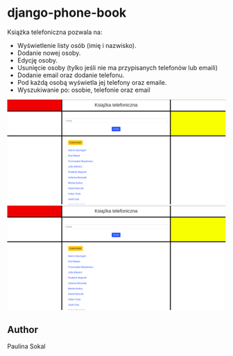 # django-phone-book
Książka telefoniczna pozwala na:
* Wyświetlenie listy osób (imię i nazwisko).
* Dodanie nowej osoby.
* Edycję osoby.
* Usunięcie osoby (tylko jeśli nie ma przypisanych telefonów lub emaili)
* Dodanie email oraz dodanie telefonu.
* Pod każdą osobą wyświetla jej telefony oraz emaile.
* Wyszukiwanie po: osobie, telefonie oraz email

 ![](./phone_book_app/static/images/Screenshot1.png)
 ![](./phone_book_app/static/images/Screenshot1.png)


## Author
Paulina Sokal

